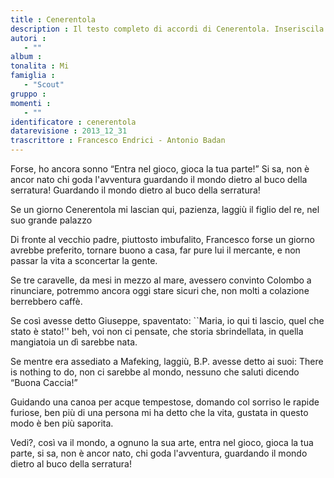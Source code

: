 ```yaml
--- 
title : Cenerentola
description : Il testo completo di accordi di Cenerentola. Inseriscila nel tuo canzoniere!
autori : 
   - ""
album : 
tonalita : Mi
famiglia : 
   - "Scout"
gruppo : 
momenti : 
   - ""
identificatore : cenerentola
datarevisione : 2013_12_31
trascrittore : Francesco Endrici - Antonio Badan
--- 
```




Forse, ho ancora sonno 
“Entra nel gioco, gioca la tua parte!”
Si sa, non è ancor nato chi goda l'avventura
guardando il mondo dietro al buco della serratura!
Guardando il mondo dietro al buco della serratura!


Se un giorno Cenerentola 
mi lascian qui, pazienza, 
laggiù il figlio del re, 
nel suo grande palazzo 


Di fronte al vecchio padre, piuttosto imbufalito,
Francesco forse un giorno avrebbe preferito,
tornare buono a casa, far pure lui il mercante, 
e non passar la vita a sconcertar la gente. 


Se tre caravelle, da mesi in mezzo al mare,
avessero convinto Colombo a rinunciare,
potremmo ancora oggi stare sicuri che,
non molti a colazione berrebbero caffè. 


Se così avesse detto Giuseppe, spaventato:
``Maria, io qui ti lascio, quel che stato è stato!''
beh, voi non ci pensate, che storia sbrindellata, 
in quella mangiatoia un dì sarebbe nata. 


Se mentre era assediato a Mafeking, laggiù, 
B.P. avesse detto ai suoi: There is nothing to do,
non ci sarebbe al mondo, 
nessuno che saluti dicendo “Buona Caccia!” 


Guidando una canoa per acque tempestose,
domando col sorriso le rapide furiose, 
ben più di una persona mi ha detto che la vita,
gustata in questo modo è ben più saporita.


Vedi?, così va il mondo, a ognuno la sua arte,
entra nel gioco, gioca la tua parte,
si sa, non è ancor nato, chi goda l'avventura,
guardando il mondo dietro al buco della serratura!


